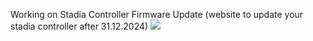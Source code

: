 Working on Stadia Controller Firmware Update (website to update your stadia controller after 31.12.2024)
![](https://komarev.com/ghpvc/?username=thatRemixiak&color=blueviolet&style=flat-square&label=Profile+views+:D)
